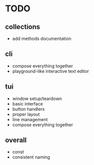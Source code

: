 # TODO

## collections

- add methods documentation

## cli

- compose everything together
- playground-like interactive text editor

## tui

- window setup/teardown
- basic interface
- button handlers
- proper layout
- line management
- compose everything together

## overall

- const
- consistent naming
